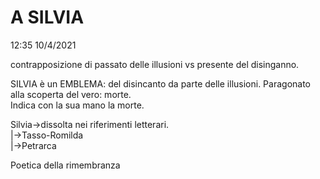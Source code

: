 # A SILVIA  
12:35 10/4/2021  
  
contrapposizione di passato delle illusioni vs presente del disinganno.  
  
SILVIA è un EMBLEMA: del disincanto da parte delle illusioni. Paragonato alla scoperta del vero: morte.  
Indica con la sua mano la morte.  
  
Silvia->dissolta nei riferimenti letterari.  
 |->Tasso-Romilda  
 |->Petrarca  
  
Poetica della rimembranza  
